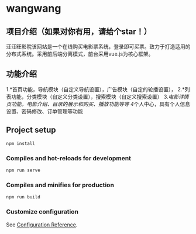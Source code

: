 wangwang
=====

项目介绍（如果对你有用，请给个star！）
------
汪汪旺影院该网站是一个在线购买电影票系统，登录即可买票。致力于打造适用的分布式系统。采用前后端分离模式，前台采用vue.js为核心框架。

功能介绍
---
1.*首页功能，导航模块（自定义导航设置），广告模块（自定的轮播设置），
2.*列表功能，分类模块（自定义分类设置），搜索模块（自定义搜索设置）
3.*电影详情页功能，电影介绍、目录的展示和购买、播放功能等等
4*个人中心，具有个人信息设置、密码修改、订单管理等功能


## Project setup
```
npm install
```

### Compiles and hot-reloads for development
```
npm run serve
```

### Compiles and minifies for production
```
npm run build
```

### Customize configuration
See [Configuration Reference](https://cli.vuejs.org/config/).
